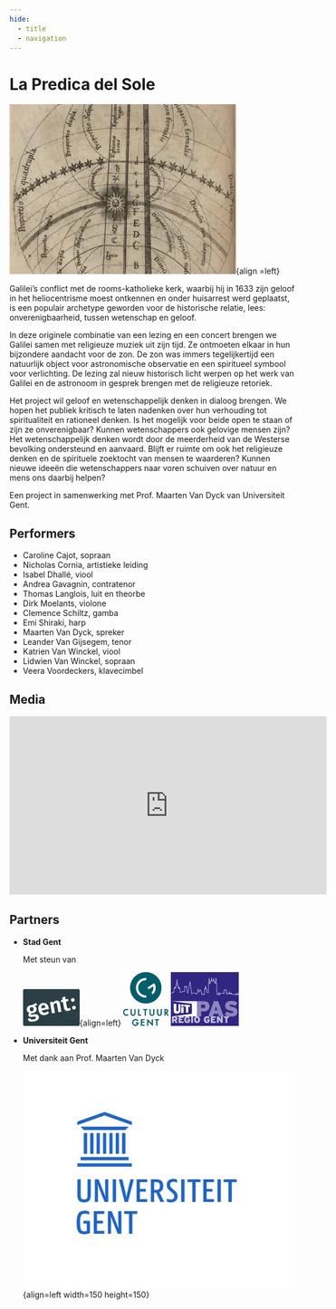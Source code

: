 ```yaml
---
hide:
  - title
  - navigation
---
```


# La Predica del Sole

![predica_del_sole](../../assets/images/predica_del_sole.webp){align =left}

Galilei’s conflict met de rooms-katholieke kerk, waarbij hij in 1633 zijn geloof in het heliocentrisme moest ontkennen en onder huisarrest werd geplaatst, is een populair archetype geworden voor de historische relatie, lees: onverenigbaarheid, tussen wetenschap en geloof.

In deze originele combinatie van een lezing en een concert brengen we Galilei samen met religieuze muziek uit zijn tijd. Ze ontmoeten elkaar in hun bijzondere aandacht voor de zon. De zon was immers tegelijkertijd een natuurlijk object voor astronomische observatie en een spiritueel symbool voor verlichting. De lezing zal nieuw historisch licht werpen op het werk van Galilei en de astronoom in gesprek brengen met de religieuze retoriek.

Het project wil geloof en wetenschappelijk denken in dialoog brengen. We hopen het publiek kritisch te laten nadenken over hun verhouding tot spiritualiteit en rationeel denken. Is het mogelijk voor beide open te staan of zijn ze onverenigbaar? Kunnen wetenschappers ook gelovige mensen zijn? Het wetenschappelijk denken wordt door de meerderheid van de Westerse bevolking ondersteund en aanvaard. Blijft er ruimte om ook het religieuze denken en de spirituele zoektocht van mensen te waarderen? Kunnen nieuwe ideeën die wetenschappers naar voren schuiven over natuur en mens ons daarbij helpen?

Een project in samenwerking met Prof. Maarten Van Dyck van Universiteit Gent. 

## Performers

- Caroline Cajot, sopraan
- Nicholas Cornia, artistieke leiding
- Isabel Dhallé, viool
- Andrea Gavagnin, contratenor
- Thomas Langlois, luit en theorbe
- Dirk Moelants, violone
- Clemence Schiltz, gamba
- Emi Shiraki, harp
- Maarten Van Dyck, spreker
- Leander Van Gijsegem, tenor
- Katrien Van Winckel, viool
- Lidwien Van Winckel, sopraan
- Veera Voordeckers, klavecimbel

## Media

<iframe width="560" height="315" src="https://www.youtube.com/embed/videoseries?si=7N3zrxwziVKKoFqt&amp;list=PLDTXvtcLnrvGA1fkJKL7146zD4J5pqY4S" title="YouTube video player" frameborder="0" allow="accelerometer; autoplay; clipboard-write; encrypted-media; gyroscope; picture-in-picture; web-share" referrerpolicy="strict-origin-when-cross-origin" allowfullscreen></iframe>

## Partners

<div class="grid cards" markdown>

- __Stad Gent__

    Met steun van 

    ![gent](../../assets/images/gent_logo.webp){align=left}
    ![cultuur_gent](../../assets/images/cultuur_gent_logo.webp)
    ![uitpas](../../assets/images/uitpas_logo.webp)

- __Universiteit Gent__

    Met dank aan Prof. Maarten Van Dyck

    ![universiteit_gent](../../assets/images/universiteit_gent.webp){align=left width=150 height=150}
    

